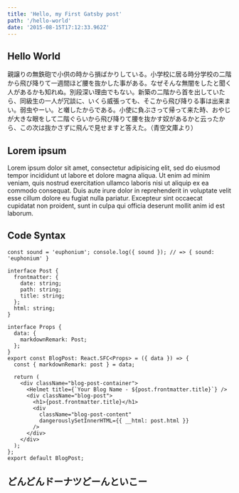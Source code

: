 ```yaml
---
title: 'Hello, my First Gatsby post'
path: '/hello-world'
date: '2015-08-15T17:12:33.962Z'
---
```


## Hello World

親譲りの無鉄砲で小供の時から損ばかりしている。小学校に居る時分学校の二階から飛び降りて一週間ほど腰を抜かした事がある。なぜそんな無闇をしたと聞く人があるかも知れぬ。別段深い理由でもない。新築の二階から首を出していたら、同級生の一人が冗談に、いくら威張っても、そこから飛び降りる事は出来まい。弱虫やーい。と囃したからである。小使に負ぶさって帰って来た時、おやじが大きな眼をして二階ぐらいから飛び降りて腰を抜かす奴があるかと云ったから、この次は抜かさずに飛んで見せますと答えた。（青空文庫より）

## Lorem ipsum

Lorem ipsum dolor sit amet, consectetur adipisicing elit, sed do eiusmod tempor incididunt ut labore et dolore magna aliqua. Ut enim ad minim veniam, quis nostrud exercitation ullamco laboris nisi ut aliquip ex ea commodo consequat. Duis aute irure dolor in reprehenderit in voluptate velit esse cillum dolore eu fugiat nulla pariatur. Excepteur sint occaecat cupidatat non proident, sunt in culpa qui officia deserunt mollit anim id est laborum.

## Code Syntax

`const sound = 'euphonium'; console.log({ sound }); // => { sound: 'euphonium' }`

```tsx{1-8,12}:title=src/templates/BlogPost.tsx
interface Post {
  frontmatter: {
    date: string;
    path: string;
    title: string;
  };
  html: string;
}

interface Props {
  data: {
    markdownRemark: Post;
  };
}
export const BlogPost: React.SFC<Props> = ({ data }) => {
  const { markdownRemark: post } = data;

  return (
    <div className="blog-post-container">
      <Helmet title={`Your Blog Name - ${post.frontmatter.title}`} />
      <div className="blog-post">
        <h1>{post.frontmatter.title}</h1>
        <div
          className="blog-post-content"
          dangerouslySetInnerHTML={{ __html: post.html }}
        />
      </div>
    </div>
  );
};
export default BlogPost;
```

## どんどんドーナツどーんといこー
